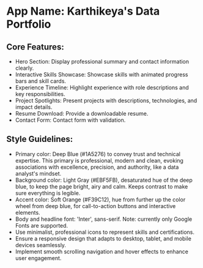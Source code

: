 # **App Name**: Karthikeya's Data Portfolio

## Core Features:

- Hero Section: Display professional summary and contact information clearly.
- Interactive Skills Showcase: Showcase skills with animated progress bars and skill cards.
- Experience Timeline: Highlight experience with role descriptions and key responsibilities.
- Project Spotlights: Present projects with descriptions, technologies, and impact details.
- Resume Download: Provide a downloadable resume.
- Contact Form: Contact form with validation.

## Style Guidelines:

- Primary color: Deep Blue (#1A5276) to convey trust and technical expertise. This primary is professional, modern and clean, evoking associations with excellence, precision, and authority, like a data analyst's mindset.
- Background color: Light Gray (#EBF5FB), desaturated hue of the deep blue, to keep the page bright, airy and calm. Keeps contrast to make sure everything is legible.
- Accent color: Soft Orange (#F39C12), hue from further up the color wheel from deep blue, for call-to-action buttons and interactive elements.
- Body and headline font: 'Inter', sans-serif. Note: currently only Google Fonts are supported.
- Use minimalist, professional icons to represent skills and certifications.
- Ensure a responsive design that adapts to desktop, tablet, and mobile devices seamlessly.
- Implement smooth scrolling navigation and hover effects to enhance user engagement.